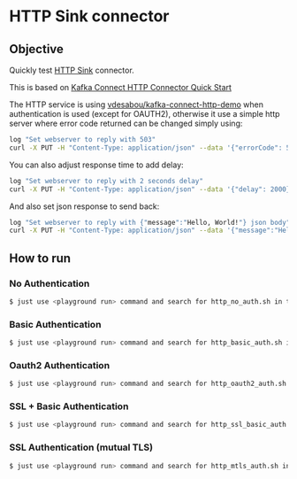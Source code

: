 # HTTP Sink connector


## Objective

Quickly test [HTTP Sink](https://docs.confluent.io/current/connect/kafka-connect-http/index.html#kconnect-long-http-sink-connector) connector.

This is based on [Kafka Connect HTTP Connector Quick Start](https://docs.confluent.io/current/connect/kafka-connect-http/index.html#kconnect-long-http-connector-quick-start)

The HTTP service is using [vdesabou/kafka-connect-http-demo](https://github.com/vdesabou/kafka-connect-http-demo) when authentication is used (except for OAUTH2), otherwise it use a simple http server where error code returned can be changed simply using:

```bash
log "Set webserver to reply with 503"
curl -X PUT -H "Content-Type: application/json" --data '{"errorCode": 503}' http://localhost:9006/set-response-error-code
```

You can also adjust response time to add delay:

```bash
log "Set webserver to reply with 2 seconds delay"
curl -X PUT -H "Content-Type: application/json" --data '{"delay": 2000}' http://localhost:9006/set-response-time
```

And also set json response to send back:

```bash
log "Set webserver to reply with {"message":"Hello, World!"} json body"
curl -X PUT -H "Content-Type: application/json" --data '{"message":"Hello, World!"}' http://localhost:9006/set-response-body
```

## How to run


### No Authentication

```bash
$ just use <playground run> command and search for http_no_auth.sh in this folder
```

### Basic Authentication

```bash
$ just use <playground run> command and search for http_basic_auth.sh in this folder
```

### Oauth2 Authentication

```bash
$ just use <playground run> command and search for http_oauth2_auth.sh in this folder
```

### SSL + Basic Authentication

```bash
$ just use <playground run> command and search for http_ssl_basic_auth.sh in this folder
```
### SSL Authentication (mutual TLS)

```bash
$ just use <playground run> command and search for http_mtls_auth.sh in this folder
```
